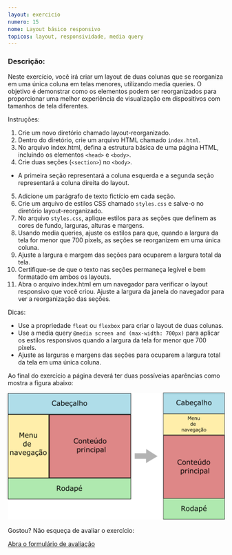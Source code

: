 ```yaml
---
layout: exercicio
numero: 15
nome: Layout básico responsivo
topicos: layout, responsividade, media query
---
```


### Descrição:

Neste exercício, você irá criar um layout de duas colunas que se reorganiza em uma única coluna em telas menores, utilizando media queries. O objetivo é demonstrar como os elementos podem ser reorganizados para proporcionar uma melhor experiência de visualização em dispositivos com tamanhos de tela diferentes.

Instruções:

1. Crie um novo diretório chamado layout-reorganizado.
2. Dentro do diretório, crie um arquivo HTML chamado `index.html`.
3. No arquivo index.html, defina a estrutura básica de uma página HTML, incluindo os elementos `<head>` e `<body>`.
4. Crie duas seções (`<section>`) no `<body>`. 
  * A primeira seção representará a coluna esquerda e a segunda seção representará a coluna direita do layout.
5. Adicione um parágrafo de texto fictício em cada seção.
6. Crie um arquivo de estilos CSS chamado `styles.css` e salve-o no diretório layout-reorganizado.
7. No arquivo `styles.css`, aplique estilos para as seções que definem as cores de fundo, larguras, alturas e margens.
8. Usando media queries, ajuste os estilos para que, quando a largura da tela for menor que 700 pixels, as seções se reorganizem em uma única coluna. 
9. Ajuste a largura e margem das seções para ocuparem a largura total da tela.
10. Certifique-se de que o texto nas seções permaneça legível e bem formatado em ambos os layouts.
11. Abra o arquivo index.html em um navegador para verificar o layout responsivo que você criou. Ajuste a largura da janela do navegador para ver a reorganização das seções.

Dicas:

* Use a propriedade `float` ou `flexbox` para criar o layout de duas colunas.
* Use a media query `@media screen and (max-width: 700px)` para aplicar os estilos responsivos quando a largura da tela for menor que 700 pixels.
* Ajuste as larguras e margens das seções para ocuparem a largura total da tela em uma única coluna.

Ao final do exercício a página deverá ter duas possíveias aparências como mostra a figura abaixo:

![Layout de duas colunas responsivo](laytou-duas-colunas-responsivo.png)

Gostou? Não esqueça de avaliar o exercício:

<a class="btn" href="https://forms.gle/scs1VxDDFSiMqAhe8" target="_blank"> Abra o formulário de avaliação</a>
